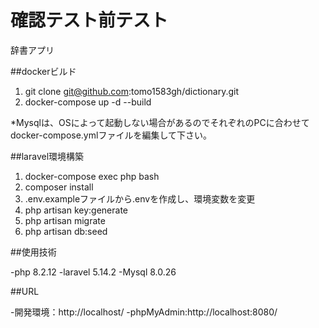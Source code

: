 # 確認テスト前テスト

辞書アプリ

##dockerビルド

1. git clone git@github.com:tomo1583gh/dictionary.git
2. docker-compose up -d --build

*Mysqlは、OSによって起動しない場合があるのでそれぞれのPCに合わせてdocker-compose.ymlファイルを編集して下さい。

##laravel環境構築

1. docker-compose exec php bash
2. composer install
3. .env.exampleファイルから.envを作成し、環境変数を変更
4. php artisan key:generate
5. php artisan migrate
6. php artisan db:seed

##使用技術

-php 8.2.12
-laravel 5.14.2
-Mysql 8.0.26

##URL

-開発環境：http://localhost/
-phpMyAdmin:http://localhost:8080/
